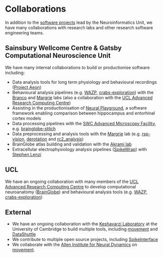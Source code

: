 # Collaborations

In addition to the [software projects](/projects) lead by the Neuroinformatics Unit, we have many 
collaborations with research labs and other research software engineering teams. 

## Sainsbury Wellcome Centre & Gatsby Computational Neuroscience Unit
We have many internal collaborations to build or productionise software including:
- Data analysis tools for long term physiology and behavioural recordings ([Project Aeon](https://sainsburywellcomecentre.github.io/aeon_docs/))
- Behavioural analysis pipelines (e.g. [WAZP](https://github.com/SainsburyWellcomeCentre/WAZP), 
[crabs-exploration](https://github.com/SainsburyWellcomeCentre/crabs-exploration)) with the 
[Branco](https://www.sainsburywellcome.org/web/groups/branco-lab) 
and [Margrie](https://www.sainsburywellcome.org/web/groups/margrie-lab) labs (also a collaboration with the 
[UCL Advanced Research Computing Centre](https://www.ucl.ac.uk/advanced-research-computing/advanced-research-computing-centre))
- Assisting in the productionisation of [Neural Playground](https://github.com/SainsburyWellcomeCentre/NeuralPlayground), 
a software framework enabling comparison between hippocampus and entorhinal cortex models
- Data processing pipelines with the 
[SWC Advanced Microscopy Facility](https://www.sainsburywellcome.org/web/content/advanced-microscopy), e.g. 
[brainglobe-stitch](https://github.com/brainglobe/brainglobe-stitch)
- Data preprocessing and analysis tools with the 
[Margrie](https://www.sainsburywellcome.org/web/groups/margrie-lab) lab (e.g. 
[rsp-vision](https://github.com/neuroinformatics-unit/rsp-vision), 
[derotation](https://github.com/neuroinformatics-unit/derotation) and [rc2_analysis](https://github.com/SainsburyWellcomeCentre/rc2_analysis))
- BrainGlobe atlas building and validation with the [Akrami lab](https://www.sainsburywellcome.org/web/groups/akrami-lab)
- Extracellular electrophysiology analysis pipelines ([SpikeWrap](https://github.com/neuroinformatics-unit/spikewrap)) with 
[Stephen Lenzi](https://www.sainsburywellcome.org/web/people/stephen-lenzi)


## UCL
We have an ongoing collaboration with many members of the 
[UCL Advanced Research Computing Centre](https://www.ucl.ac.uk/advanced-research-computing/advanced-research-computing-centre)
to develop computational neuroanatomy ([BrainGlobe](https://brainglobe.info/)) and behavioural analysis tools
(e.g. [WAZP](https://github.com/SainsburyWellcomeCentre/WAZP),
[crabs-exploration](https://github.com/SainsburyWellcomeCentre/crabs-exploration))

## External
- We have an ongoing collaboration with the [Keshavarzi Laboratory](https://www.keshavarzilab.com/) at the University 
of Cambridge to build multiple tools, including [movement](https://movement.neuroinformatics.dev/) and 
[DataShuttle](https://datashuttle.neuroinformatics.dev/)
- We contribute to multiple open source projects, including [SpikeInterface](https://spikeinterface.readthedocs.io/en/latest/)
- We collaborate with the [Allen Institute for Neural Dynamics](https://alleninstitute.org/division/neural-dynamics/)
on [movement](https://movement.neuroinformatics.dev/).
